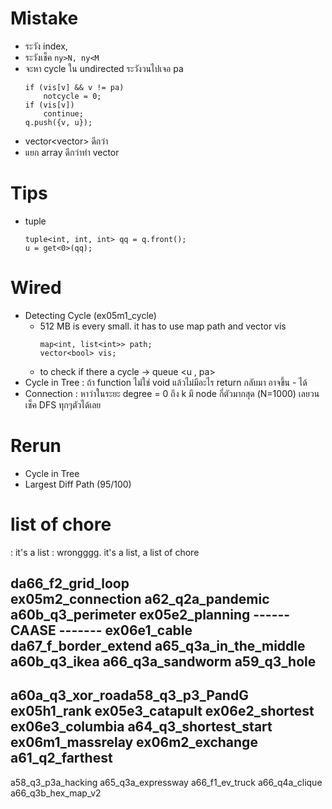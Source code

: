 # Mistake
- ระวัง index,
- ระวังเช็ค `ny>N, ny<M`
- จะหา cycle ใน undirected ระวังวนไปเจอ pa
  ```
  if (vis[v] && v != pa)
      notcycle = 0;
  if (vis[v])
      continue;
  q.push({v, u});
  ```
- vector<vector<int>> ดีกว่า
- แยก array ดีกว่าทำ vector<pair>


# Tips
- tuple
  ```
  tuple<int, int, int> qq = q.front();
  u = get<0>(qq);
  ```


# Wired
- Detecting Cycle (ex05m1_cycle)
  - 512 MB is every small. it has to use map path and vector vis
    ```
    map<int, list<int>> path;
    vector<bool> vis;
    ```
  - to check if there a cycle -> queue <u , pa>
- Cycle in Tree : ถ้า function ไม่ใช่ void แล้วไม่มีอะไร return กลับมา อาจขึ้น - ได้
- Connection : หาว่าในระยะ degree = 0 ถึง k มี node กี่ตัวมากสุด (N=1000) เลยวนเช็ค DFS ทุกๆตัวได้เลย

# Rerun
- Cycle in Tree 
- Largest Diff Path (95/100)

# list of chore
: it's a list
: wrongggg. it's a list, a list of chore

da66_f2_grid_loop	
ex05m2_connection
a62_q2a_pandemic
a60b_q3_perimeter
ex05e2_planning
------ CAASE -------
ex06e1_cable
da67_f_border_extend
a65_q3a_in_the_middle
a60b_q3_ikea
a66_q3a_sandworm
a59_q3_hole
------------------
a60a_q3_xor_roada58_q3_p3_PandG
ex05h1_rank
ex05e3_catapult
ex06e2_shortest
ex06e3_columbia
a64_q3_shortest_start
ex06m1_massrelay
ex06m2_exchange
a61_q2_farthest
-------------
a58_q3_p3a_hacking
a65_q3a_expressway
a66_f1_ev_truck	
a66_q4a_clique
a66_q3b_hex_map_v2